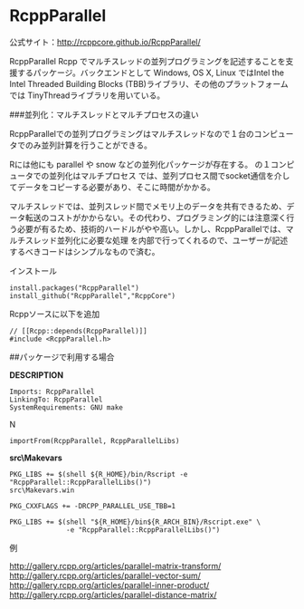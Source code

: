 # RcppParallel

公式サイト：http://rcppcore.github.io/RcppParallel/


RcppParallel Rcpp でマルチスレッドの並列プログラミングを記述することを支援するパッケージ。バックエンドとして Windows, OS X, Linux ではIntel the Intel Threaded Building Blocks (TBB)ライブラリ、その他のプラットフォームでは TinyThreadライブラリを用いている。

###並列化：マルチスレッドとマルチプロセスの違い

RcppParallelでの並列プログラミングはマルチスレッドなので１台のコンピュータでのみ並列計算を行うことができる。

Rには他にも parallel や snow などの並列化パッケージが存在する。 の１コンピュータでの並列化はマルチプロセス では、並列プロセス間でsocket通信を介してデータをコピーする必要があり、そこに時間がかかる。

マルチスレッドでは、並列スレッド間でメモリ上のデータを共有できるため、データ転送のコストがかからない。その代わり、プログラミング的には注意深く行う必要が有るため、技術的ハードルがやや高い。しかし、RcppParallelでは、マルチスレッド並列化に必要な処理
を内部で行ってくれるので、ユーザーが記述するべきコードはシンプルなもので済む。


インストール

```
install.packages("RcppParallel")
install_github("RcppParallel","RcppCore")
```

Rcppソースに以下を追加
```
// [[Rcpp::depends(RcppParallel)]]
#include <RcppParallel.h>
```

##パッケージで利用する場合


**DESCRIPTION**

```
Imports: RcppParallel
LinkingTo: RcppParallel
SystemRequirements: GNU make
```
N

```
importFrom(RcppParallel, RcppParallelLibs)
```

**src\Makevars**
```
PKG_LIBS += $(shell ${R_HOME}/bin/Rscript -e "RcppParallel::RcppParallelLibs()")
src\Makevars.win

PKG_CXXFLAGS += -DRCPP_PARALLEL_USE_TBB=1

PKG_LIBS += $(shell "${R_HOME}/bin${R_ARCH_BIN}/Rscript.exe" \
              -e "RcppParallel::RcppParallelLibs()")
```

例

http://gallery.rcpp.org/articles/parallel-matrix-transform/
http://gallery.rcpp.org/articles/parallel-vector-sum/
http://gallery.rcpp.org/articles/parallel-inner-product/
http://gallery.rcpp.org/articles/parallel-distance-matrix/